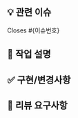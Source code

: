 ## 💡 관련 이슈

<!-- 관련된 이슈를 연결해주세요 -->

Closes #{이슈번호}

## 💼 작업 설명

<!-- 실제로 진행한 작업을 간략히 요약해주세요 -->

## ✅ 구현/변경사항

<!-- 코드에서 구현/변경된 내용을 자세히 적어주세요 -->

## 📝 리뷰 요구사항

<!-- 논의사항/리뷰가 필요한 사항을 적어주세요 -->
